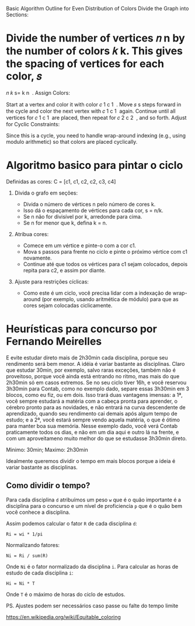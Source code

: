 Basic Algorithm Outline for Even Distribution of Colors
Divide the Graph into Sections:

Divide the number of vertices 
𝑛
n by the number of colors 
𝑘
k.
This gives the spacing of vertices for each color, 
𝑠
=
𝑛
𝑘
s= 
k
n
​
 .
Assign Colors:

Start at a vertex and color it with color 
𝑐
1
c 
1
​
 .
Move 
𝑠
s steps forward in the cycle and color the next vertex with 
𝑐
1
c 
1
​
  again.
Continue until all vertices for 
𝑐
1
c 
1
​
  are placed, then repeat for 
𝑐
2
c 
2
​
 , and so forth.
Adjust for Cyclic Constraints:

Since this is a cycle, you need to handle wrap-around indexing (e.g., using modulo arithmetic) so that colors are placed cyclically.

# Algoritmo basico para pintar o ciclo

Definidas as cores: C = [c1, c1, c2, c2, c3, c4]

1. Divida o grafo em seções:
    - Divida o número de vértices n pelo número de cores k.
    - Isso dá o espaçamento de vértices para cada cor, s = n/k.
    - Se n não for divisível por k, arredonde para cima.
    - Se n for menor que k, defina k = n.

2. Atribua cores:
    - Comece em um vértice e pinte-o com a cor c1.
    - Mova s passos para frente no ciclo e pinte o próximo vértice com c1 novamente.
    - Continue até que todos os vértices para c1 sejam colocados, depois repita para c2, e assim por diante.

3. Ajuste para restrições cíclicas:
    - Como este é um ciclo, você precisa lidar com a indexação de wrap-around (por exemplo, usando aritmética de módulo)
        para que as cores sejam colocadas ciclicamente.

# Heurísticas para concurso por Fernando Meirelles

E evite estudar direto mais de 2h30min cada disciplina, porque seu rendimento será bem
menor. A idéia é variar bastante as disciplinas. Claro que estudar 30min, por exemplo, salvo raras
exceções, também não é proveitoso, porque você ainda está entrando no ritmo, mas mais do que
2h30min só em casos extremos. Se no seu ciclo tiver 16h, e você reservou 3h30min para Contab,
como no exemplo dado, separe essas 3h30min em 3 blocos, como eu fiz, ou em dois. Isso trará duas
vantagens imensas: a 1ª, você sempre estudará a matéria com a cabeça pronta para aprender, o
cérebro pronto para as novidades, e não entrará na curva descendente de aprendizado, quando seu
rendimento cai demais após algum tempo de estudo; e a 2ª, você estará sempre vendo aquela
matéria, o que é ótimo para manter boa sua memória. Nesse exemplo dado, você verá Contab
praticamente todos os dias, e não em um dia aqui e outro lá na frente, e com um aproveitameno
muito melhor do que se estudasse 3h30min direto. 

Minimo: 30min; Maximo: 2h30min

Idealmente queremos dividir o tempo em mais blocos porque a ideia é variar bastante as disciplinas.

## Como dividir o tempo?

Para cada disciplina `d` atribuímos um peso `w` que é o quão importante é a disciplina para o concurso e um nível de
proficiencia `p` que é o quão bem você conhece a disciplina.

Assim podemos calcular o fator `R` de cada disciplina `d`:

```
Ri = wi * 1/pi
```

Normalizando fatores:

```
Ni = Ri / sum(R)
```

Onde `Ni` é o fator normalizado da disciplina `i`. Para calcular as horas de estudo de cada disciplina `i`:

```
Hi = Ni * T
```

Onde `T` é o máximo de horas do ciclo de estudos.

PS. Ajustes podem ser necessários caso passe ou falte do tempo limite

https://en.wikipedia.org/wiki/Equitable_coloring
